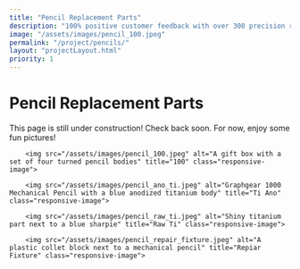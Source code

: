 ```yaml
---
title: "Pencil Replacement Parts"
description: "100% positive customer feedback with over 300 precision replacement parts sold."
image: "/assets/images/pencil_100.jpeg"
permalink: "/project/pencils/"
layout: "projectLayout.html"
priority: 1
---
```


# Pencil Replacement Parts
<div class="project-content-wrapper">
        This page is still under construction! Check back soon. 
        For now, enjoy some fun pictures! 

        <img src="/assets/images/pencil_100.jpeg" alt="A gift box with a set of four turned pencil bodies" title="100" class="responsive-image"> 

        <img src="/assets/images/pencil_ano_ti.jpeg" alt="Graphgear 1000 Mechanical Pencil with a blue anodized titanium body" title="Ti Ano" class="responsive-image">

        <img src="/assets/images/pencil_raw_ti.jpeg" alt="Shiny titanium part next to a blue sharpie" title="Raw Ti" class="responsive-image">

        <img src="/assets/images/pencil_repair_fixture.jpeg" alt="A plastic collet block next to a mechanical pencil" title="Repiar Fixture" class="responsive-image">

</div>